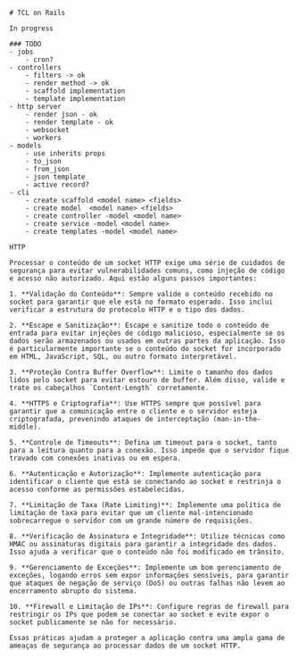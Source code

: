 	# TCL on Rails

	In progress

	### TODO
	- jobs 
		- cron?
	- controllers
		- filters -> ok
		- render method -> ok
		- scaffold implementation
		- template implementation
	- http server
		- render json - ok
		- render template - ok
		- websocket
		- workers
	- models
		- use inherits props
		- to_json
		- from_json
		- json template
		- active record?
	- cli
		- create scaffold <model name> <fields>
		- create model 	<model name> <fields>
		- create controller -model <model name>
		- create service -model <model name>
		- create templates -model <model name>

	HTTP

	Processar o conteúdo de um socket HTTP exige uma série de cuidados de segurança para evitar vulnerabilidades comuns, como injeção de código e acesso não autorizado. Aqui estão alguns passos importantes:

	1. **Validação do Conteúdo**: Sempre valide o conteúdo recebido no socket para garantir que ele está no formato esperado. Isso inclui verificar a estrutura do protocolo HTTP e o tipo dos dados.

	2. **Escape e Sanitização**: Escape e sanitize todo o conteúdo de entrada para evitar injeções de código malicioso, especialmente se os dados serão armazenados ou usados em outras partes da aplicação. Isso é particularmente importante se o conteúdo do socket for incorporado em HTML, JavaScript, SQL, ou outro formato interpretável.

	3. **Proteção Contra Buffer Overflow**: Limite o tamanho dos dados lidos pelo socket para evitar estouro de buffer. Além disso, valide e trate os cabeçalhos `Content-Length` corretamente.

	4. **HTTPS e Criptografia**: Use HTTPS sempre que possível para garantir que a comunicação entre o cliente e o servidor esteja criptografada, prevenindo ataques de interceptação (man-in-the-middle).

	5. **Controle de Timeouts**: Defina um timeout para o socket, tanto para a leitura quanto para a conexão. Isso impede que o servidor fique travado com conexões inativas ou em espera.

	6. **Autenticação e Autorização**: Implemente autenticação para identificar o cliente que está se conectando ao socket e restrinja o acesso conforme as permissões estabelecidas.

	7. **Limitação de Taxa (Rate Limiting)**: Implemente uma política de limitação de taxa para evitar que um cliente mal-intencionado sobrecarregue o servidor com um grande número de requisições.

	8. **Verificação de Assinatura e Integridade**: Utilize técnicas como HMAC ou assinaturas digitais para garantir a integridade dos dados. Isso ajuda a verificar que o conteúdo não foi modificado em trânsito.

	9. **Gerenciamento de Exceções**: Implemente um bom gerenciamento de exceções, logando erros sem expor informações sensíveis, para garantir que ataques de negação de serviço (DoS) ou outras falhas não levem ao encerramento abrupto do sistema.

	10. **Firewall e Limitação de IPs**: Configure regras de firewall para restringir os IPs que podem se conectar ao socket e evite expor o socket publicamente se não for necessário.

	Essas práticas ajudam a proteger a aplicação contra uma ampla gama de ameaças de segurança ao processar dados de um socket HTTP.
